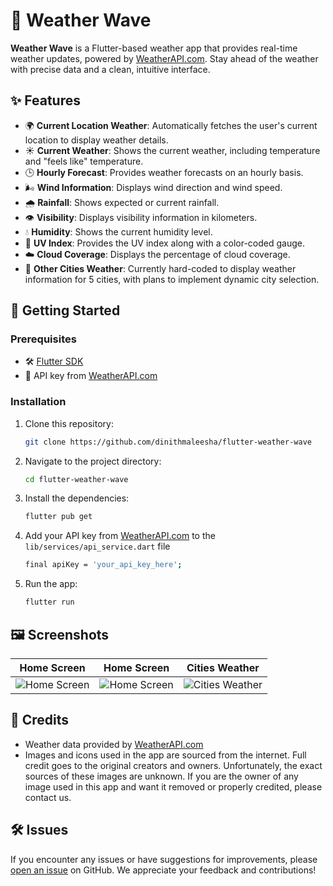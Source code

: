 # 🌊 Weather Wave

**Weather Wave** is a Flutter-based weather app that provides real-time weather updates, powered by [WeatherAPI.com](https://www.weatherapi.com/). Stay ahead of the weather with precise data and a clean, intuitive interface.

## ✨ Features

- 🌍 **Current Location Weather**: Automatically fetches the user's current location to display weather details.
- ☀️ **Current Weather**: Shows the current weather, including temperature and "feels like" temperature.
- 🕒 **Hourly Forecast**: Provides weather forecasts on an hourly basis.
- 🌬️ **Wind Information**: Displays wind direction and wind speed.
- 🌧️ **Rainfall**: Shows expected or current rainfall.
- 👁️ **Visibility**: Displays visibility information in kilometers.
- 💧 **Humidity**: Shows the current humidity level.
- 🔆 **UV Index**: Provides the UV index along with a color-coded gauge.
- ☁️ **Cloud Coverage**: Displays the percentage of cloud coverage.
- 🌇 **Other Cities Weather**: Currently hard-coded to display weather information for 5 cities, with plans to implement dynamic city selection.

## 🚀 Getting Started

### Prerequisites

- 🛠️ [Flutter SDK](https://flutter.dev/docs/get-started/install)
- 🔑 API key from [WeatherAPI.com](https://www.weatherapi.com/)

### Installation

1. Clone this repository:
   ```bash
   git clone https://github.com/dinithmaleesha/flutter-weather-wave
2. Navigate to the project directory:
   ```bash
   cd flutter-weather-wave
3. Install the dependencies:
   ```bash
   flutter pub get
4. Add your API key from [WeatherAPI.com](https://www.weatherapi.com/) to the `lib/services/api_service.dart` file
   ```bash
   final apiKey = 'your_api_key_here';
6. Run the app:
    ```bash
   flutter run

## 🖼️ Screenshots

| Home Screen                                  | Home Screen                       | Cities Weather                            |
|----------------------------------------------|----------------------------------------------|--------------------------------------------|
| ![Home Screen](assets/screenshots/Screenshot_01.png)  | ![Home Screen](assets/screenshots/Screenshot_2.png) | ![Cities Weather](assets/screenshots/Screenshot_3.png)      |


## 📜 Credits
- Weather data provided by [WeatherAPI.com](https://www.weatherapi.com/)
- Images and icons used in the app are sourced from the internet. Full credit goes to the original creators and owners. Unfortunately, the exact sources of these images are unknown. If you are the owner of any image used in this app and want it removed or properly credited, please contact us.

## 🛠️ Issues

If you encounter any issues or have suggestions for improvements, please [open an issue](https://github.com/dinithmaleesha/flutter-weather-wave/issues) on GitHub. We appreciate your feedback and contributions!

